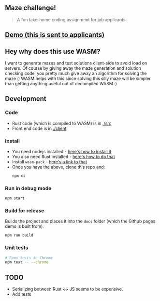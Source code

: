 ## Maze challenge!

> A fun take-home coding assignment for job applicants

## [Demo (this is sent to applicants)](https://maxnachlinger.js.org/maze-challenge/)

## Hey why does this use WASM?

I want to generate mazes and test solutions client-side to avoid load on servers.
Of course by giving away the maze generation and solution checking code,
you pretty much give away an algorithm for solving the maze :) WASM helps with
this since solving this silly maze will be simpler than getting anything useful
out of decompiled WASM :)

## Development

### Code

- Rust code (which is compiled to WASM) is in [./src](./src)
- Front end code is in [./client](client-old)

### Install

- You need nodejs installed - [here's how to install it](https://nodejs.org/)
- You also need Rust installed - [here's how to do that](https://www.rust-lang.org/tools/install)
- Install `wasm-pack` - [here's a link to that](https://rustwasm.github.io/wasm-pack/installer/)
- Once you have the above, clone this repo and:
  ```sh
  npm ci
  ```

### Run in debug mode

```sh
npm start
```

### Build for release

Builds the project and places it into the `docs` folder (which the Github pages demo is built from).

```sh
npm run build
```

### Unit tests

```sh
# Runs tests in Chrome
npm test -- --chrome
```

## TODO

- Serializing between Rust <-> JS seems to be expensive.
- Add tests
